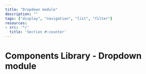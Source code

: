 ```yaml
---
title: "Dropdown module"
description: ""
tags: ["display", "navigation", "list", "filter"]
resources:
- src: '*/'
  title: 'Section #:counter'
---
```


# Components Library - Dropdown module


